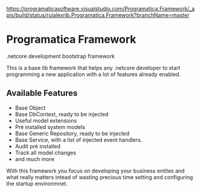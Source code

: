 https://programaticasoftware.visualstudio.com/Programatica.Framework/_apis/build/status/ruialexrib.Programatica.Framework?branchName=master

# Programatica Framework
.netcore development bootstrap framework

This is a base lib framework that helps any .netcore developer to start programming a new application with a lot of features already enabled. 

## Available Features
- Base Object
- Base DbContext, ready to be injected
- Useful model extensions
- Pré installed system models
- Base Generic Repository, ready to be injected
- Base Service, with a list of injected event handlers.
- Audit pré installed
- Track all model changes
- and much more

With this framework you focus on developing your business entites and what really matters intead of wasting precious time setting and configuring the startup environmnet.
